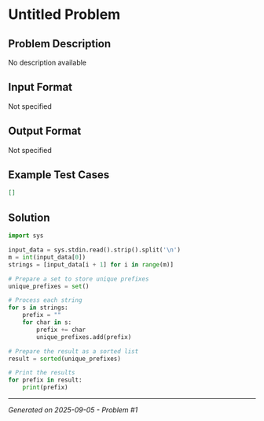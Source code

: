 # Untitled Problem

## Problem Description
No description available

## Input Format
Not specified

## Output Format
Not specified

## Example Test Cases
```json
[]
```

## Solution
```python
import sys

input_data = sys.stdin.read().strip().split('\n')
m = int(input_data[0])
strings = [input_data[i + 1] for i in range(m)]

# Prepare a set to store unique prefixes
unique_prefixes = set()

# Process each string
for s in strings:
    prefix = ""
    for char in s:
        prefix += char
        unique_prefixes.add(prefix)

# Prepare the result as a sorted list
result = sorted(unique_prefixes)

# Print the results
for prefix in result:
    print(prefix)
```

---
*Generated on 2025-09-05 - Problem #1*